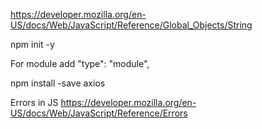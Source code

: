 https://developer.mozilla.org/en-US/docs/Web/JavaScript/Reference/Global_Objects/String

npm init -y

For module add 
"type": "module",

npm install -save axios

Errors in JS
https://developer.mozilla.org/en-US/docs/Web/JavaScript/Reference/Errors